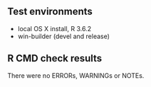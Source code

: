 ## Test environments
* local OS X install, R 3.6.2
* win-builder (devel and release)

## R CMD check results
There were no ERRORs, WARNINGs or NOTEs.

